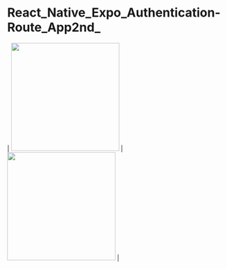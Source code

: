 # React_Native_Expo_Authentication-Route_App2nd_



| <img src="https://ibb.co/G72LMSs" width="250"> | <img src="https://drive.google.com/file/d/1rmLKN64jHAhQM5B-341PdqT0yK8WNgqR/view?usp=sharing" width="250"> |

